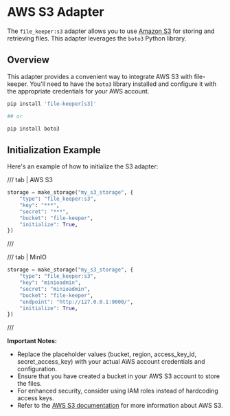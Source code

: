 # AWS S3 Adapter

The `file_keeper:s3` adapter allows you to use [Amazon
S3](https://aws.amazon.com/s3/) for storing and retrieving files. This adapter
leverages the `boto3` Python library.

## Overview

This adapter provides a convenient way to integrate AWS S3 with
file-keeper. You'll need to have the `boto3` library installed and configure it
with the appropriate credentials for your AWS account.

```sh
pip install 'file-keeper[s3]'

## or

pip install boto3
```


## Initialization Example

Here's an example of how to initialize the S3 adapter:


/// tab | AWS S3

```py
storage = make_storage("my_s3_storage", {
    "type": "file_keeper:s3",
    "key": "***",
    "secret": "***",
    "bucket": "file-keeper",
    "initialize": True,
})

```

///

/// tab | MinIO

```python
storage = make_storage("my_s3_storage", {
    "type": "file_keeper:s3",
    "key": "minioadmin",
    "secret": "minioadmin",
    "bucket": "file-keeper",
    "endpoint": "http://127.0.0.1:9000/",
    "initialize": True,
})
```
///


**Important Notes:**

*   Replace the placeholder values (bucket, region, access\_key\_id,
    secret\_access\_key) with your actual AWS account credentials and
    configuration.
*   Ensure that you have created a bucket in your AWS S3 account to store the
    files.
*   For enhanced security, consider using IAM roles instead of hardcoding
    access keys.
*   Refer to the [AWS S3 documentation](https://aws.amazon.com/s3/) for more
    information about AWS S3.
